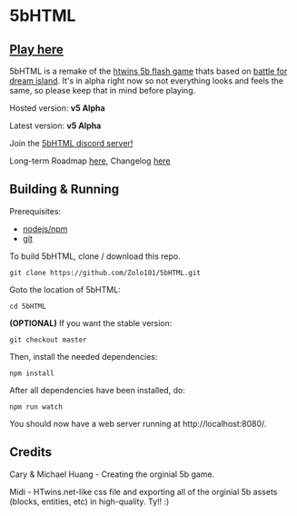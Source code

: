 # 5bHTML

## [Play here](https://5b.zelo.dev/)

5bHTML is a remake of the [htwins 5b flash game](https://bfdi.tv/5b/) thats based on [battle for dream island](https://www.youtube.com/user/jacknjellify). It's in alpha right now so not everything looks and feels the same, so please keep that in mind before playing.

Hosted version: **v5 Alpha**

Latest version: **v5 Alpha**

Join the [5bHTML discord server!](https://discord.gg/um5KWabefm)

Long-term Roadmap [here](docs/ROADMAP.md), Changelog [here](docs/CHANGELOG.md)

## Building & Running

Prerequisites:
- [nodejs/npm](https://nodejs.org/en/)
- [git](https://git-scm.com/)

To build 5bHTML, clone / download this repo.

`git clone https://github.com/Zolo101/5bHTML.git`

Goto the location of 5bHTML:

`cd 5bHTML`

**(OPTIONAL)** If you want the stable version:

`git checkout master`

Then, install the needed dependencies:

`npm install`

After all dependencies have been installed, do:

`npm run watch`

You should now have a web server running at http://localhost:8080/.

## Credits

Cary & Michael Huang - Creating the orginial 5b game.

Midi - HTwins.net-like css file and exporting all of the orginial 5b assets (blocks, entities, etc) in high-quality. Ty!! :)